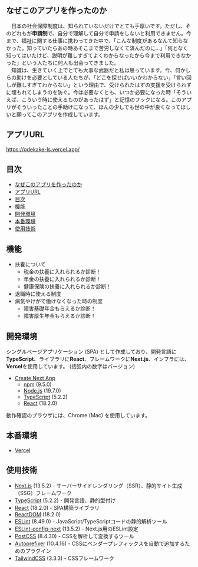 ## なぜこのアプリを作ったのか

&emsp;日本の社会保障制度は、知られていないだけでとても手厚いです。ただし、そのどれもが**申請制**で、自分で理解して自分で申請をしないと利用できません。今まで、福祉に関する仕事に携わってきた中で、「こんな制度があるなんて知らなかった。知っていたらあの時あそこまで苦労しなくて済んだのに...」「何となく知ってはいたけど、説明が難しすぎてよくわからなったから今まで利用できなかった」という人たちに何人も出会ってきました。  
&emsp;知識は、生きていく上でとても大事な武器だと私は思っています。今、何かしらの助けを必要としている人たちが、「どこを探せばいいかわからない」「言い回しが難しすぎてわからない」という理由で、受けられたはずの支援を受けられずに埋もれてしまうのを防ぐ。今は必要なくとも、いつか必要になった時「そういえば、こういう時に使えるものがあったはず」と記憶のフックになる。このアプリがそういったことの手助けになって、ほんの少しでも世の中が良くなってほしいと願ってこのアプリを作成しています。

## アプリURL
https://odekake-ls.vercel.app/

## 目次

- [なぜこのアプリを作ったのか](#なぜこのアプリを作ったのか)
- [アプリURL](#アプリurl)
- [目次](#目次)
- [機能](#機能)
- [開発環境](#開発環境)
- [本番環境](#本番環境)
- [使用技術](#使用技術)

## 機能

- 扶養について
  - 税金の扶養に入れられるか診断！
  - 年金の扶養に入れられるか診断！
  - 健康保険の扶養に入れられるか診断！
- 退職時に使える制度
- 病気やけがで働けなくなった時の制度
  - 障害基礎年金もらえるか診断！
  - 障害厚生年金もらえるか診断！

## 開発環境

シングルページアプリケーション (SPA) として作成しており、開発言語に**TypeScript**、ライブラリに**React**、フレームワークに**Next.js**、インフラには、**Vercel**を使用しています。 (括弧内の数字はバージョン)  

- [Create Next App](https://ja.next-community-docs.dev/docs/app-router/api-reference/create-next-app)
  - [npm](https://www.npmjs.com/) (9.5.0)
  - [Node.js](https://nodejs.org/) (19.7.0)
  - [TypeScript](https://www.typescriptlang.org/) (5.2.2)
  - [React](https://reactjs.org) (18.2.0)

動作確認のブラウザには、Chrome (Mac) を使用しています。

## 本番環境

- [Vercel](https://vercel.com/)

## 使用技術

- [Next.js](https://nextjs.org/) (13.5.2) - サーバーサイドレンダリング（SSR）、静的サイト生成（SSG）フレームワーク
- [TypeScript](https://www.typescriptlang.org/) (5.2.2) - 開発言語、静的型付け
- [React](https://reactjs.org) (18.2.0) - SPA構築ライブラリ
- [ReactDOM](https://ja.react.dev/reference/react-dom/components) (18.2.0)
- [ESLint](https://eslint.org) (8.49.0) - JavaScript/TypeScriptコードの静的解析ツール
- [ESLint-config-next](https://www.npmjs.com/package/eslint-config-next) (13.5.2) - Next.js用のESLint設定
- [PostCSS](https://postcss.org) (8.4.30) - CSSを解析して変換するツール
- [Autoprefixer](https://github.com/postcss/autoprefixer) (10.4.16) - CSSにベンダープレフィックスを自動で追加するためのプラグイン
- [TailwindCSS](https://tailwindcss.com) (3.3.3) - CSSフレームワーク
